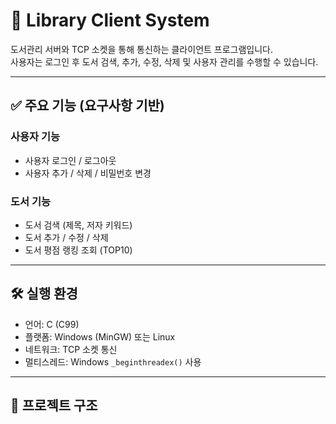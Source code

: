 # 📘 Library Client System

도서관리 서버와 TCP 소켓을 통해 통신하는 클라이언트 프로그램입니다.  
사용자는 로그인 후 도서 검색, 추가, 수정, 삭제 및 사용자 관리를 수행할 수 있습니다.

---

## ✅ 주요 기능 (요구사항 기반)

### 사용자 기능
- 사용자 로그인 / 로그아웃
- 사용자 추가 / 삭제 / 비밀번호 변경

### 도서 기능
- 도서 검색 (제목, 저자 키워드)
- 도서 추가 / 수정 / 삭제
- 도서 평점 랭킹 조회 (TOP10)

---

## 🛠 실행 환경

- 언어: C (C99)
- 플랫폼: Windows (MinGW) 또는 Linux
- 네트워크: TCP 소켓 통신
- 멀티스레드: Windows `_beginthreadex()` 사용

---

## 📁 프로젝트 구조

